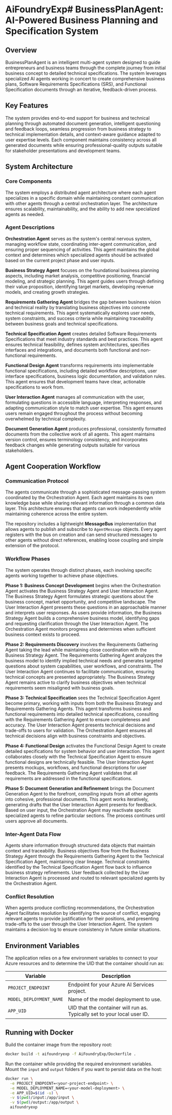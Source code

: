 # AiFoundryExp# BusinessPlanAgent: AI-Powered Business Planning and Specification System

## Overview

BusinessPlanAgent is an intelligent multi-agent system designed to guide entrepreneurs and business teams through the complete journey from initial business concept to detailed technical specifications. The system leverages specialized AI agents working in concert to create comprehensive business plans, Software Requirements Specifications (SRS), and Functional Specification documents through an iterative, feedback-driven process.

## Key Features

The system provides end-to-end support for business and technical planning through automated document generation, intelligent questioning and feedback loops, seamless progression from business strategy to technical implementation details, and context-aware guidance adapted to user expertise levels. Each component maintains consistency across all generated documents while ensuring professional-quality outputs suitable for stakeholder presentations and development teams.

## System Architecture

### Core Components

The system employs a distributed agent architecture where each agent specializes in a specific domain while maintaining constant communication with other agents through a central orchestration layer. The architecture ensures scalability, maintainability, and the ability to add new specialized agents as needed.

### Agent Descriptions

**Orchestration Agent** serves as the system's central nervous system, managing workflow state, coordinating inter-agent communication, and ensuring proper sequencing of activities. This agent maintains the global context and determines which specialized agents should be activated based on the current project phase and user inputs.

**Business Strategy Agent** focuses on the foundational business planning aspects, including market analysis, competitive positioning, financial modeling, and strategic planning. This agent guides users through defining their value proposition, identifying target markets, developing revenue models, and creating growth strategies.

**Requirements Gathering Agent** bridges the gap between business vision and technical reality by translating business objectives into concrete technical requirements. This agent systematically explores user needs, system constraints, and success criteria while maintaining traceability between business goals and technical specifications.

**Technical Specification Agent** creates detailed Software Requirements Specifications that meet industry standards and best practices. This agent ensures technical feasibility, defines system architectures, specifies interfaces and integrations, and documents both functional and non-functional requirements.

**Functional Design Agent** transforms requirements into implementable functional specifications, including detailed workflow descriptions, user interface specifications, business logic documentation, and validation rules. This agent ensures that development teams have clear, actionable specifications to work from.

**User Interaction Agent** manages all communication with the user, formulating questions in accessible language, interpreting responses, and adapting communication style to match user expertise. This agent ensures users remain engaged throughout the process without becoming overwhelmed by technical complexity.

**Document Generation Agent** produces professional, consistently formatted documents from the collective work of all agents. This agent maintains version control, ensures terminology consistency, and incorporates feedback changes while generating outputs suitable for various stakeholders.

## Agent Cooperation Workflow

### Communication Protocol

The agents communicate through a sophisticated message-passing system coordinated by the Orchestration Agent. Each agent maintains its own knowledge base while sharing relevant information through a common data layer. This architecture ensures that agents can work independently while maintaining coherence across the entire system.

The repository includes a lightweight **MessageBus** implementation that allows agents to publish and subscribe to `AgentMessage` objects. Every agent registers with the bus on creation and can send structured messages to other agents without direct references, enabling loose coupling and simple extension of the protocol.

### Workflow Phases

The system operates through distinct phases, each involving specific agents working together to achieve phase objectives.

**Phase 1: Business Concept Development** begins when the Orchestration Agent activates the Business Strategy Agent and User Interaction Agent. The Business Strategy Agent formulates strategic questions about the business concept, market opportunity, and competitive landscape. The User Interaction Agent presents these questions in an approachable manner and interprets user responses. As users provide information, the Business Strategy Agent builds a comprehensive business model, identifying gaps and requesting clarification through the User Interaction Agent. The Orchestration Agent monitors progress and determines when sufficient business context exists to proceed.

**Phase 2: Requirements Discovery** involves the Requirements Gathering Agent taking the lead while maintaining close coordination with the Business Strategy Agent. The Requirements Gathering Agent analyzes the business model to identify implied technical needs and generates targeted questions about system capabilities, user workflows, and constraints. The User Interaction Agent continues to facilitate communication, ensuring technical concepts are presented appropriately. The Business Strategy Agent remains active to clarify business objectives when technical requirements seem misaligned with business goals.

**Phase 3: Technical Specification** sees the Technical Specification Agent become primary, working with inputs from both the Business Strategy and Requirements Gathering Agents. This agent transforms business and functional requirements into detailed technical specifications, consulting with the Requirements Gathering Agent to ensure completeness and accuracy. The User Interaction Agent presents technical decisions and trade-offs to users for validation. The Orchestration Agent ensures all technical decisions align with business constraints and objectives.

**Phase 4: Functional Design** activates the Functional Design Agent to create detailed specifications for system behavior and user interaction. This agent collaborates closely with the Technical Specification Agent to ensure functional designs are technically feasible. The User Interaction Agent presents mockups, workflows, and functional descriptions for user feedback. The Requirements Gathering Agent validates that all requirements are addressed in the functional specifications.

**Phase 5: Document Generation and Refinement** brings the Document Generation Agent to the forefront, compiling inputs from all other agents into cohesive, professional documents. This agent works iteratively, generating drafts that the User Interaction Agent presents for feedback. Based on user input, the Orchestration Agent may reactivate specific specialized agents to refine particular sections. The process continues until users approve all documents.

### Inter-Agent Data Flow

Agents share information through structured data objects that maintain context and traceability. Business objectives flow from the Business Strategy Agent through the Requirements Gathering Agent to the Technical Specification Agent, maintaining clear lineage. Technical constraints identified by the Technical Specification Agent flow back to influence business strategy refinements. User feedback collected by the User Interaction Agent is processed and routed to relevant specialized agents by the Orchestration Agent.

### Conflict Resolution

When agents produce conflicting recommendations, the Orchestration Agent facilitates resolution by identifying the source of conflict, engaging relevant agents to provide justification for their positions, and presenting trade-offs to the user through the User Interaction Agent. The system maintains a decision log to ensure consistency in future similar situations.

## Environment Variables

The application relies on a few environment variables to connect to your Azure resources and to determine the UID that the container should run as:

| Variable | Description |
|----------|-------------|
| `PROJECT_ENDPOINT` | Endpoint for your Azure AI Services project. |
| `MODEL_DEPLOYMENT_NAME` | Name of the model deployment to use. |
| `APP_UID` | UID that the container will run as. Typically set to your local user ID. |

## Running with Docker

Build the container image from the repository root:

```bash
docker build -t aifoundryexp -f AiFoundryExp/Dockerfile .
```

Run the container while providing the required environment variables. Mount the `input` and `output` folders if you want to persist data on the host:

```bash
docker run \
  -e PROJECT_ENDPOINT=<your-project-endpoint> \
  -e MODEL_DEPLOYMENT_NAME=<your-model-deployment> \
  -e APP_UID=$(id -u) \
  -v $(pwd)/input:/app/input \
  -v $(pwd)/output:/app/output \
  aifoundryexp
```
